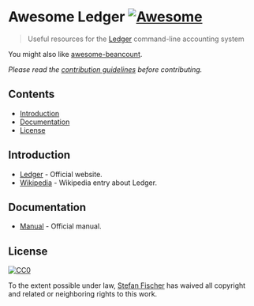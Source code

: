 # Awesome Ledger [![Awesome](https://cdn.rawgit.com/sindresorhus/awesome/d7305f38d29fed78fa85652e3a63e154dd8e8829/media/badge.svg)](https://github.com/sindresorhus/awesome)

> Useful resources for the [Ledger](http://ledger-cli.org/) command-line accounting system

You might also like [awesome-beancount](https://github.com/wzyboy/awesome-beancount).

*Please read the [contribution guidelines](contributing.md) before contributing.*

## Contents

- [Introduction](#introduction)
- [Documentation](#documentation)
- [License](#license)

## Introduction

- [Ledger](http://ledger-cli.org/) - Official website.
- [Wikipedia](https://en.wikipedia.org/wiki/Ledger_(software)) - Wikipedia entry about Ledger.

## Documentation

- [Manual](http://ledger-cli.org/3.0/doc/ledger3.html) - Official manual.
## License

[![CC0](http://mirrors.creativecommons.org/presskit/buttons/88x31/svg/cc-zero.svg)](https://creativecommons.org/publicdomain/zero/1.0/)

To the extent possible under law, [Stefan Fischer](https://github.com/sfischer13) has waived all copyright and related or neighboring rights to this work.
